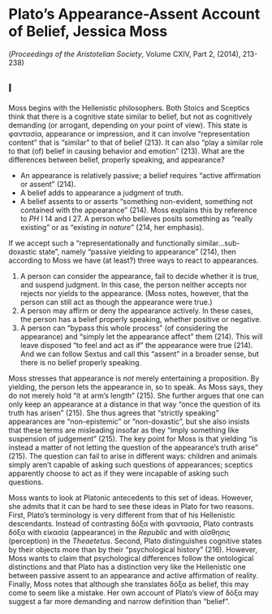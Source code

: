# Plato’s Appearance-Assent Account of Belief, Jessica Moss

(*Proceedings of the Aristotelian Society*, Volume CXIV, Part 2, (2014), 213-238)

## I

Moss begins with the Hellenistic philosophers. Both Stoics and Sceptics think that there is a cognitive state similar to belief, but not as cognitively demanding (or arrogant, depending on your point of view). This state is φαντασία, appearance or impression, and it can involve “representation content” that is “similar” to that of belief (213). It can also “play a similar role to that (of) belief in causing behavior and emotion” (213). What are the differences between belief, properly speaking, and appearance?

* An appearance is relatively passive; a belief requires “active affirmation or assent” (214).
* A belief adds to appearance a judgment of truth.
* A belief assents to or asserts “something non-evident, something not contained with the appearance” (214). Moss explains this by reference to *PH* I 14 and I 27. A person who believes posits something as “really existing” or as “existing *in nature*” (214, her emphasis).

If we accept such a “representationally and functionally similar...sub-doxastic state”, namely “passive yielding to appearance” (214), then according to Moss we have (at least?) three ways to react to appearances.

1. A person can consider the appearance, fail to decide whether it is true, and suspend judgment. In this case, the person neither accepts nor rejects nor yields to the appearance. (Moss notes, however, that the person can still act as though the appearance were true.)
1. A person may affirm or deny the appearance actively. In these cases, the person has a belief properly speaking, whether positive or negative.
1. A person can “bypass this whole process” (of considering the appearance) and “simply let the appearance affect” them (214). This will leave disposed “to feel and act as if” the appearance were true (214). And we can follow Sextus and call this “assent” in a broader sense, but there is no belief properly speaking.

Moss stresses that appearance is *not* merely entertaining a proposition. By yielding, the person lets the appearance in, so to speak. As Moss says, they do not merely hold “it at arm’s length” (215). She further argues that one can only keep an appearance at a distance in that way “once the question of its truth has arisen” (215). She thus agrees that “strictly speaking” appearances are “non-epistemic” or “non-doxastic”, but she also insists that these terms are misleading insofar as they “imply something like suspension of judgement” (215). The key point for Moss is that yielding “is instead a matter of not letting the question of the appearance’s truth arise” (215). The question can fail to arise in different ways: children and animals simply aren’t capable of asking such questions of appearances; sceptics apparently choose to act as if they were incapable of asking such questions.

Moss wants to look at Platonic antecedents to this set of ideas. However, she admits that it can be hard to see these ideas in Plato for two reasons. First, Plato’s terminology is very different from that of his Hellenistic descendants. Instead of contrasting δόξα with φαντασία, Plato contrasts δόξα with εἰκασία (appearance) in the *Republic* and with αἴσθησις (perception) in the *Theaetetus*. Second, Plato distinguishes cognitive states by their objects more than by their “psychological history” (216). However, Moss wants to claim that psychological differences follow the ontological distinctions and that Plato has a distinction very like the Hellenistic one between passive assent to an appearance and active affirmation of reality. Finally, Moss notes that although she translates δόξα as belief, this may come to seem like a mistake. Her own account of Plato’s view of δόξα may suggest a far more demanding and narrow definition than “belief”.
